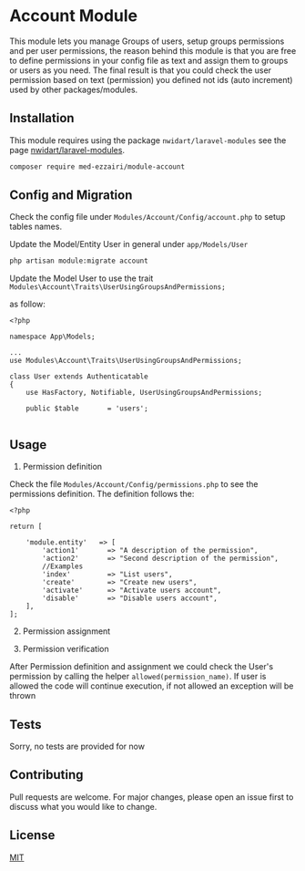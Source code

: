 # Account Module 

This module lets you manage Groups of users, setup groups permissions and per user permissions, the reason behind this module is that you are free to define permissions in your config file as text and assign them to groups or users as you need. The final result is that you could check the user permission based on text (permission) you defined not ids (auto increment) used by other packages/modules.

## Installation

This module requires using the package `nwidart/laravel-modules` see the page [nwidart/laravel-modules](https://github.com/nWidart/laravel-modules).

```bash
composer require med-ezzairi/module-account
```

## Config and Migration

Check the config file under `Modules/Account/Config/account.php` to setup tables names.

Update the Model/Entity User in general under `app/Models/User`

```bash
php artisan module:migrate account
```

Update the Model User to use the trait `Modules\Account\Traits\UserUsingGroupsAndPermissions;`

as follow:
```
<?php

namespace App\Models;

...
use Modules\Account\Traits\UserUsingGroupsAndPermissions;

class User extends Authenticatable
{
    use HasFactory, Notifiable, UserUsingGroupsAndPermissions;
	
    public $table       = 'users';


```


## Usage

1. Permission definition

Check the file `Modules/Account/Config/permissions.php` to see the permissions definition.
The definition follows the:

```
<?php 

return [
    
    'module.entity'   => [
        'action1'     	=> "A description of the permission",
        'action2'  	    => "Second description of the permission",
        //Examples
        'index'     	=> "List users",
        'create'  	    => "Create new users",
        'activate' 		=> "Activate users account",
        'disable'     	=> "Disable users account",
    ],
];
```

2. Permission assignment

3. Permission verification

After Permission definition and assignment we could check the User's permission by calling the helper `allowed(permission_name)`. If user is allowed the code will continue execution, if not allowed an exception will be thrown

## Tests
Sorry, no tests are provided for now

## Contributing

Pull requests are welcome. For major changes, please open an issue first
to discuss what you would like to change.

## License

[MIT](https://choosealicense.com/licenses/mit/)